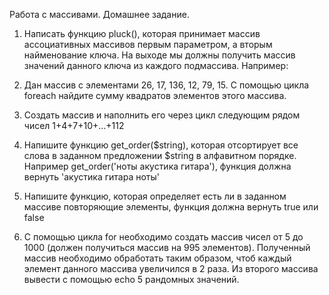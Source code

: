 Работа с массивами. Домашнее задание.

1) Написать функцию pluck(), которая принимает массив
ассоциативных массивов первым параметром, а вторым
найменование ключа. На выходе мы должны получить массив
значений данного ключа из каждого подмассива. Например:

2) Дан массив с элементами 26, 17, 136, 12, 79, 15. С помощью цикла
foreach найдите сумму квадратов элементов этого массива.
3) Создать массив и наполнить его через цикл следующим рядом чисел
1+4+7+10+...+112
4) Напишите функцию get_order($string), которая отсортирует все
слова в заданном предложении $string в алфавитном порядке.
Например get_order('ноты акустика гитара'), функция должна
вернуть 'акустика гитара ноты'
5) Напишите функцию, которая определяет есть ли в заданном массиве
повторяющие элементы, функция должна вернуть true или false
6) С помощью цикла for необходимо создать массив чисел от 5 до 1000
(должен получиться массив на 995 элементов). Полученный массив
необходимо обработать таким образом, чтоб каждый элемент данного 
массива увеличился в 2 раза. Из второго массива вывести с
помощью echo 5 рандомных значений.